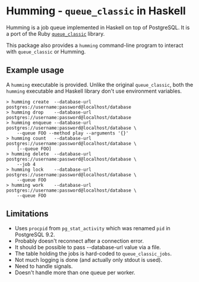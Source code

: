 # Humming - `queue_classic` in Haskell

Humming is a job queue implemented in Haskell on top of PostgreSQL. It is a
port of the Ruby
[`queue_classic`](https://github.com/QueueClassic/queue_classic) library.

This package also provides a `humming` command-line program to interact with
`queue_classic` or Humming.

## Example usage

A `humming` executable is provided. Unlike the original `queue_classic`, both
the `humming` executable and Haskell library don't use environment variables.

    > humming create  --database-url postgres://username:password@localhost/database
    > humming drop    --database-url postgres://username:password@localhost/database
    > humming enqueue --database-url postgres://username:password@localhost/database \
        --queue FOO --method play --arguments '{}'
    > humming count   --database-url postgres://username:password@localhost/database \
        [--queue FOO]
    > humming delete  --database-url postgres://username:password@localhost/database \
        --job 4
    > humming lock    --database-url postgres://username:password@localhost/database \
        --queue FOO
    > humming work    --database-url postgres://username:password@localhost/database \
        --queue FOO

## Limitations

- Uses `procpid` from `pg_stat_activity` which was renamed `pid` in PostgreSQL
  9.2.
- Probably doesn't reconnect after a connection error.
- It should be possible to pass --database-url value via a file.
- The table holding the jobs is hard-coded to `queue_classic_jobs`.
- Not much logging is done (and actually only stdout is used).
- Need to handle signals.
- Doesn't handle more than one queue per worker.
